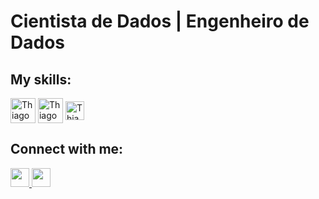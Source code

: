 # Cientista de Dados | Engenheiro de Dados

## My skills:
<div style="display: inline_block">    
  <img align="center" alt="ThiagoFerreira" width="40" src="https://cdn.jsdelivr.net/gh/devicons/devicon/icons/python/python-original.svg">  
  <img align="center" alt="ThiagoFerreira" width="40" src="https://cdn.jsdelivr.net/gh/devicons/devicon/icons/jupyter/jupyter-original-wordmark.svg">
  <img align="center" alt="ThiagoFerreira" width="30" src="https://cdn.jsdelivr.net/gh/devicons/devicon/icons/rstudio/rstudio-original.svg">  
</div>

## Connect with me:
<div>    
   <a href="https://www.linkedin.com/in/tferreirasilva/">
    <img width=30 src="https://cdn.jsdelivr.net/gh/devicons/devicon/icons/linkedin/linkedin-original.svg" />
  </a>
 
  <a href = "mailto:thiago.ferreirawd@gmail.com">
      <img width=30 src="https://cdn.jsdelivr.net/gh/devicons/devicon/icons/google/google-original.svg" />
  </a>

</div>

#
